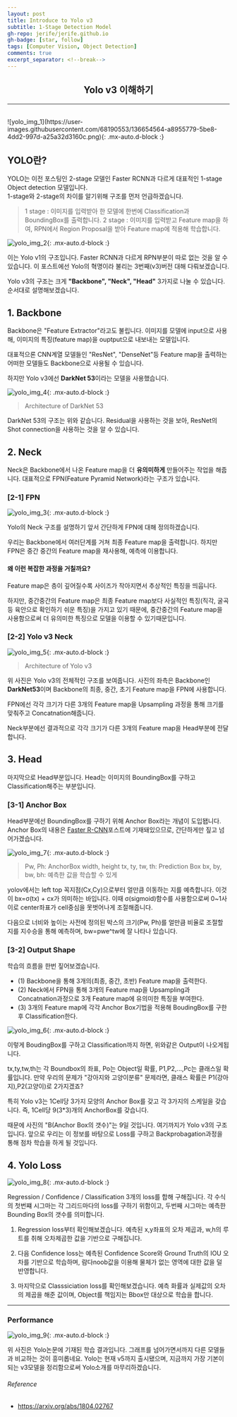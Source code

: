 ```yaml
---
layout: post  
title: Introduce to Yolo v3
subtitle: 1-Stage Detection Model
gh-repo: jerife/jerife.github.io
gh-badge: [star, follow]
tags: [Computer Vision, Object Detection]
comments: true
excerpt_separator: <!--break-->
---
```

<div align=center><h2>Yolo v3 이해하기</h2></div>
<!--break-->

----

 <br/>
![yolo_img_1](https://user-images.githubusercontent.com/68190553/136654564-a8955779-5be8-4dd2-997d-a25a32d3160c.png){: .mx-auto.d-block :}

## YOLO란?
YOLO는 이전 포스팅인 2-stage 모델인 Faster RCNN과 다르게 대표적인 1-stage Object detection 모델입니다. <br/>
1-stage와 2-stage의 차이를 알기위해 구조를 먼저 언급하겠습니다. 

> 1 stage :  이미지를 입력받아 한 모델에 한번에 Classification과 BoundingBox를 출력합니다.
> 2 stage :  이미지를 입력받고 Feature map을 하여, RPN에서 Region Proposal을 받아 Feature map에 적용해 학습합니다.

![yolo_img_2](https://user-images.githubusercontent.com/68190553/136654678-fa54308a-3ff4-489c-8cee-ef4bd3fc2f30.png){: .mx-auto.d-block :}

이는 Yolo v1의 구조입니다. Faster RCNN과 다르게 RPN부분이 따로 없는 것을 알 수 있습니다. 이 포스트에선 Yolo의 혁명이라 불리는 3번째(v3)버전 대해 다뤄보겠습니다.  

Yolo v3의 구조는 크게 **"Backbone", "Neck", "Head"** 3가지로 나눌 수 있습니다. 순서대로 설명해보겠습니다. 


## 1. Backbone
Backbone은 "Feature Extractor"라고도 불립니다. 이미지를 모델에 input으로 사용해, 이미지의 특징(feature map)을 ouptput으로 내보내는 모델입니다. 

대표적으론 CNN계열 모델들인 "ResNet", "DenseNet"등 Feature map을 출력하는 어떠한 모델들도 Backbone으로 사용될 수 있습니다.

하지만 Yolo v3에선 **DarkNet 53**이라는 모델을 사용했습니다.

![yolo_img_4](https://user-images.githubusercontent.com/68190553/136654864-4e9412ca-7cb6-447d-84e2-eb5ccf976036.png){: .mx-auto.d-block :}
> Architecture of DarkNet 53

DarkNet 53의 구조는 위와 같습니다. Residual을 사용하는 것을 보아, ResNet의 Shot connection을 사용하는 것을 알 수 있습니다. 

 
 
## 2. Neck
Neck은 Backbone에서 나온 Feature map을 더 **유의미하게** 만들어주는 작업을 해줍니다. 대표적으로 FPN(Feature Pyramid Network)라는 구조가 있습니다. 


### [2-1] FPN
![yolo_img_3](https://user-images.githubusercontent.com/68190553/136657129-9be97224-d7bc-4dd3-8fc5-c9bbc4ed1296.png){: .mx-auto.d-block :}

Yolo의 Neck 구조를 설명하기 앞서 간단하게 FPN에 대해 정의하겠습니다. 

우리는 Backbone에서 여러단계를 거쳐 최종 Feature map을 출력합니다. 하지만 FPN은 중간 중간의 Feature map을 재사용해, 예측에 이용합니다. 

#### **왜 이런 복잡한 과정을 거칠까요?** 

Feature map은 층이 깊어질수록 사이즈가 작아지면서 추상적인 특징을 띄웁니다. 

하지만, 중간중간의 Feature map은 최종 Feature map보다 사실적인 특징(직각, 굴곡등 육안으로 확인하기 쉬운 특징)을 가지고 있기 때문에, 중간중간의 Feature map을 사용함으로써 더 유의미한 특징으로 모델을 이용할 수 있기때문입니다.


### [2-2] Yolo v3 Neck
 ![yolo_img_5](https://user-images.githubusercontent.com/68190553/136655327-217550b6-7364-4c75-bf42-31ec375ef4f5.PNG){: .mx-auto.d-block :}
> Architecture of Yolo v3

위 사진은 Yolo v3의 전체적인 구조를 보여줍니다. 사진의 좌측은 Backbone인 **DarkNet53**이며 Backbone의 최종, 중간, 초기 Feature map을 FPN에 사용합니다. 

FPN에선 각각 크기가 다른 3개의 Feature map을 Upsampling 과정을 통해 크기를 맞춰주고 Concatnation해줍니다. 

Neck부분에선 결과적으로 각각 크기가 다른 3개의 Feature map을 Head부분에 전달합니다. 


## 3. Head
마지막으로 Head부분입니다. Head는 이미지의 BoundingBox를 구하고 Classification해주는 부분입니다.


### [3-1] Anchor Box
Head부분에선 BoundingBox를 구하기 위해 Anchor Box라는 개념이 도입됍니다. Anchor Box의 내용은 [Faster R-CNN](https://jerife.github.io/2021-09-12-fasterrcnn/)포스트에 기재돼있으므로, 간단하게만 짚고 넘어가겠습니다.

![yolo_img_7](https://user-images.githubusercontent.com/68190553/136657152-bd423d75-79d9-4f26-a0b7-d0d886ca2c62.png){: .mx-auto.d-block :} 

> Pw, Ph: AnchorBox width, height
> tx, ty, tw, th: Prediction Box
> bx, by, bw, bh: 예측한 값을 학습할 수 있게 

yolov에서는 left top 꼭지점(Cx,Cy)으로부터 얼만큼 이동하는 지를 예측합니다. 이것이 bx=σ(tx) + cx가 의미하는 바입니다. 이때 σ(sigmoid)함수를 사용함으로써 0~1사이로 center좌표가 cell중심을 못벗어나게 조절해줍니다. 

다음으로 너비와 높이는 사전에 정의된 박스의 크기(Pw, Ph)를 얼만큼 비율로 조절할 지를 지수승을 통해 예측하며, bw=pwe^tw에 잘 나타나 있습니다. 


### [3-2] Output Shape
학습의 흐름을 한번 짚어보겠습니다. 
 - (1) Backbone을 통해 3개의(최종, 중간, 초반) Feature map을 출력한다.
 - (2) Neck에서 FPN을 통해 3개의 Feature map을 Upsampling과 Concatnation과정으로 3개 Feature map에 유의미한 특징을 부여한다.
 - (3) 3개의 Feature map에 각각 Anchor Box기법을 적용해 BoudingBox를 구한후 Classification한다.

![yolo_img_6](https://user-images.githubusercontent.com/68190553/136657642-47369a3e-808c-4f59-b389-42ac541bb5d4.png){: .mx-auto.d-block :}

이렇게 BoudingBox를 구하고 Classification까지 하면, 위와같은 Output이 나오게됩니다. 

tx,ty,tw,th는 각 Boundbox의 좌표, Po는 Object일 확률, P1,P2,...,Pc는 클래스일 확률입니다. 만약 우리의 문제가 "강아지와 고양이분류" 문제라면, 클래스 확률은 P1(강아지),P2(고양이)로 2가지겠죠? 

특히 Yolo v3는 1Cell당 3가지 모양의 Anchor Box를 갖고 각 3가지의 스케일을 갖습니다. 즉, 1Cell당 9(3*3)개의 AnchorBox를 갖습니다.

때문에 사진의 "B(Anchor Box의 갯수)"는 9일 것입니다. 여기까지가 Yolo v3의 구조입니다. 앞으로 우리는 이 정보를 바탕으로 Loss를 구하고 Backprobagation과정을 통해 점차 학습을 하게 될 것입니다.

## 4. Yolo Loss

![yolo_img_8](https://user-images.githubusercontent.com/68190553/136657673-881f68e5-1f16-4d5b-a0fb-4d6f4103cb98.png){: .mx-auto.d-block :} 

Regression / Confidence / Classification 3개의 loss를 합해 구해집니다. 각 수식의 첫번쨰 시그마는 각 그리드마다의 loss를 구하기 위함이고, 두번째 시그마는 예측한 Bounding Box의 갯수를 의미합니다.

1) Regression loss부터 확인해보겠습니다. 예측된 x,y좌표의 오차 제곱과, w,h의 루트를 취해 오차제곱한 값을 기반으로 구해집니다. 

2) 다음 Confidence loss는 예측된 Confidence Score와 Ground Truth의 IOU 오차를 기반으로 학습하며, 람다noob값을 이용해 물체가 없는 영역에 대한 값을 덜 반영합니다.

3) 마지막으로 Classsiciation loss를 확인해보겠습니다. 예측 화률과 실제값의 오차의 제곱을 해준 값이며, Object를 책임지는 Bbox만 대상으로 학습을 합니다.


----
### Performance
![yolo_img_9](https://user-images.githubusercontent.com/68190553/136658281-05551dd0-734f-4c05-b69c-5a0e8727f4dd.jpg){: .mx-auto.d-block :} 

위 사진은 Yolo논문에 기재된 학습 결과입니다. 그래프를 넘어가면서까지 다른 모델들과 비교하는 것이 흥미롭네요. Yolo는 현재 v5까지 출시됐으며, 지금까지 가장 기본이 되는 v3모델을 정리함으로써 Yolo소개를 마무리하겠습니다.

###### Reference
* https://arxiv.org/abs/1804.02767